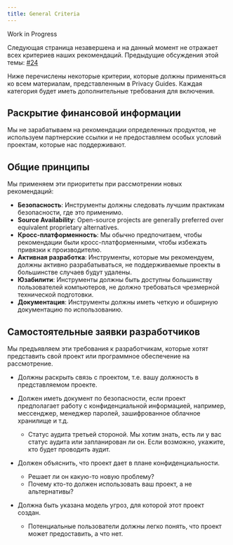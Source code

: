 ```yaml
---
title: General Criteria
---
```


<div class="admonition example" markdown>
<p class="admonition-title">Work in Progress</p>

Следующая страница незавершена и на данный момент не отражает всех критериев наших рекомендаций. Предыдущие обсуждения этой темы: [#24](https://github.com/privacyguides/privacyguides.org/discussions/24)

</div>

Ниже перечислены некоторые критерии, которые должны применяться ко всем материалам, представленным в Privacy Guides. Каждая категория будет иметь дополнительные требования для включения.

## Раскрытие финансовой информации

Мы не зарабатываем на рекомендации определенных продуктов, не используем партнерские ссылки и не предоставляем особых условий проектам, которые нас поддерживают.

## Общие принципы

Мы применяем эти приоритеты при рассмотрении новых рекомендаций:

- **Безопасность**: Инструменты должны следовать лучшим практикам безопасности, где это применимо.
- **Source Availability**: Open-source projects are generally preferred over equivalent proprietary alternatives.
- **Кросс-платформенность**: Мы обычно предпочитаем, чтобы рекомендации были кросс-платформенными, чтобы избежать привязки к производителю.
- **Активная разработка**: Инструменты, которые мы рекомендуем, должны активно разрабатываться, не поддерживаемые проекты в большинстве случаев будут удалены.
- **Юзабилити**: Инструменты должны быть доступны большинству пользователей компьютеров, не должно требоваться чрезмерной технической подготовки.
- **Документация**: Инструменты должны иметь четкую и обширную документацию по использованию.

## Самостоятельные заявки разработчиков

Мы предъявляем эти требования к разработчикам, которые хотят представить свой проект или программное обеспечение на рассмотрение.

- Должны раскрыть связь с проектом, т.е. вашу должность в представляемом проекте.

- Должен иметь документ по безопасности, если проект предполагает работу с конфиденциальной информацией, например, мессенджер, менеджер паролей, зашифрованное облачное хранилище и т.д.
    - Статус аудита третьей стороной. Мы хотим знать, есть ли у вас статус аудита или запланирован ли он. Если возможно, укажите, кто будет проводить аудит.

- Должен объяснить, что проект дает в плане конфиденциальности.
    - Решает ли он какую-то новую проблему?
    - Почему кто-то должен использовать ваш проект, а не альтернативы?

- Должна быть указана модель угроз, для которой этот проект создан.
    - Потенциальные пользователи должны легко понять, что проект может предоставить, а что нет.
